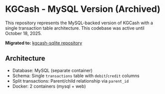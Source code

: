 # KGCash - MySQL Version (Archived)

This repository represents the MySQL-backed version of KGCash with a single
transaction table architecture. This codebase was active until October 18, 2025.

**Migrated to:** [kgcash-sqlite repository](link-to-new-repo)

## Architecture
- Database: MySQL (separate container)
- Schema: Single `transactions` table with `debit`/`credit` columns
- Split transactions: Parent/child relationship via `parent_id`
- Docker: 2 containers (mysql + web)
